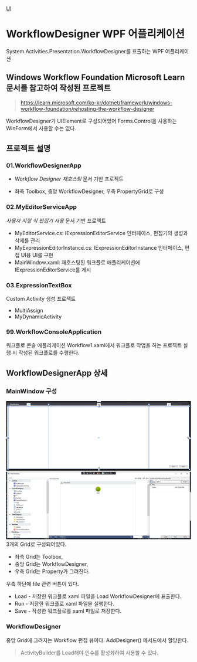 [UI](../../UI.md)

# WorkflowDesigner WPF 어플리케이션
System.Activities.Presentation.WorkflowDesigner를 표출하는 WPF 어플리케이션

## Windows Workflow Foundation Microsoft Learn 문서를 참고하여 작성된 프로젝트
> https://learn.microsoft.com/ko-kr/dotnet/framework/windows-workflow-foundation/rehosting-the-workflow-designer

WorkflowDesigner가 UIElement로 구성되어있어 Forms.Control을 사용하는 WinForm에서 사용할 수는 없다.

## 프로젝트 설명
### 01.WorkflowDesignerApp
- *Workflow Designer 재호스팅* 문서 기반 프로젝트

- 좌측 Toolbox, 중앙 WorkflowDesigner, 우측 PropertyGrid로 구성
### 02.MyEditorServiceApp
*사용자 지정 식 편집기 사용* 문서 기반 프로젝트

- MyEditorService.cs: IExpressionEditorService 인터페이스, 편집기의 생성과 삭제를 관리
- MyExpressionEditorInstance.cs: IExpressionEditorInstance 인터페이스, 편집 UI용 UI를 구현
- MainWindow.xaml: 재호스팅된 워크플로 애플리케이션에 IExpressionEditorService를 게시

### 03.ExpressionTextBox
Custom Activity 생성 프로젝트

- MultiAssign
- MyDynamicActivity

### 99.WorkflowConsoleApplication
워크플로 콘솔 애플리케이션
Workflow1.xaml에서 워크플로 작업을 하는 프로젝트
실행 시 작성된 워크플로를 수행한다.

## WorkflowDesignerApp 상세
### MainWindow 구성
![](attachments/Pasted%20image%2020240418165052.png)
![](attachments/Pasted%20image%2020240419144458.png)
3개의 Grid로 구성되어있다.
- 좌측 Grid는 Toolbox,
- 중앙 Grid는 WorkflowDesigner,
- 우측 Grid는 Property가 그려진다.

우측 하단에 file 관련 버튼이 있다.
- Load - 저장한 워크플로 xaml 파일을 Load WorkflowDesigner에 표출한다.
- Run - 저장한 워크플로 xaml 파일을 실행한다.
- Save  - 작성한 워크플로를  xaml 파일로 저장한다.

### WorkflowDesigner
중앙 Grid에 그려지는 Workflow 편집 뷰이다.
AddDesigner() 메서드에서 할당한다.
> ActivityBuilder를 Load해야 인수를 활성화하여 사용할 수 있다.

